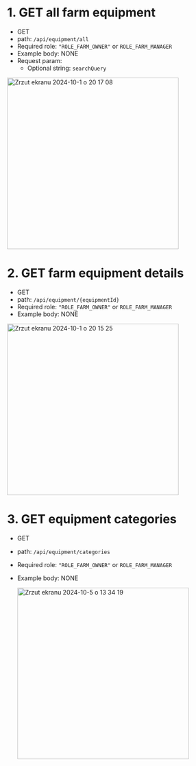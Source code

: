 # 1. GET all farm equipment
* GET
* path: ```/api/equipment/all```
* Required role: ```"ROLE_FARM_OWNER"``` or ```ROLE_FARM_MANAGER```
* Example body: NONE
* Request param:
  - Optional string: ```searchQuery```
 
<img width="400" alt="Zrzut ekranu 2024-10-1 o 20 17 08" src="https://github.com/user-attachments/assets/2d603c16-0a9e-4bb2-b47e-0116c5bc9a91">


# 2. GET farm equipment details
* GET
* path: ```/api/equipment/{equipmentId}```
* Required role: ```"ROLE_FARM_OWNER"``` or ```ROLE_FARM_MANAGER```
* Example body: NONE

<img width="400" alt="Zrzut ekranu 2024-10-1 o 20 15 25" src="https://github.com/user-attachments/assets/0bae42e0-8b83-494a-b468-9c7c560f96aa">

# 3. GET equipment categories
* GET
* path: ```/api/equipment/categories```
* Required role: ```"ROLE_FARM_OWNER"``` or ```ROLE_FARM_MANAGER``` 
* Example body: NONE

  <img width="400" alt="Zrzut ekranu 2024-10-5 o 13 34 19" src="https://github.com/user-attachments/assets/242d0196-14d9-42fe-8474-d48595ceb709">

